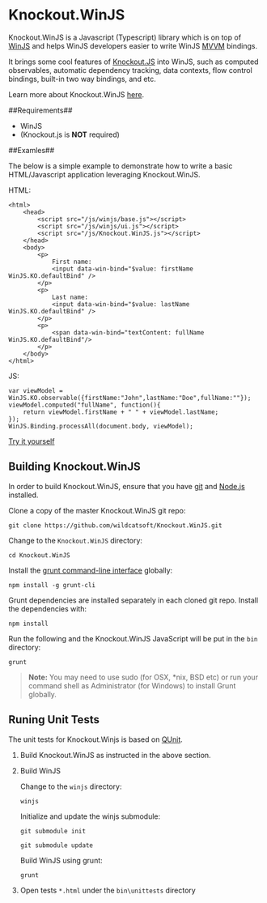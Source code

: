 Knockout.WinJS
==============

Knockout.WinJS is a Javascript (Typescript) library which is on top of [WinJS](http://try.buildwinjs.com) and helps WinJS developers easier to write WinJS [MVVM](http://en.wikipedia.org/wiki/Model_View_ViewModel) bindings.

It brings some cool features of [Knockout.JS](http://knockoutjs.com/documentation/introduction.html) into WinJS, such as computed observables, automatic dependency tracking, data contexts, flow control bindings, built-in two way bindings, and etc.

Learn more about Knockout.WinJS [here](https://github.com/wildcatsoft/Knockout.WinJS/wiki/Introduction).

##Requirements##
- WinJS
- (Knockout.js is **NOT** required)

##Examles##

The below is a simple example to demonstrate how to write a basic HTML/Javascript application leveraging Knockout.WinJS.

HTML:

	<html>
		<head>
			<script src="/js/winjs/base.js"></script>
			<script src="/js/winjs/ui.js"></script>
			<script src="/js/Knockout.WinJS.js"></script>
		</head>
		<body>
			<p>
				First name: 
				<input data-win-bind="$value: firstName WinJS.KO.defaultBind" />
			</p>
			<p>
				Last name: 
				<input data-win-bind="$value: lastName  WinJS.KO.defaultBind" />
			</p>
			<p>
				<span data-win-bind="textContent: fullName WinJS.KO.defaultBind"/>
			</p>
 		</body>
	</html>
JS:
	
	var viewModel = WinJS.KO.observable({firstName:"John",lastName:"Doe",fullName:""});
	viewModel.computed("fullName", function(){
    	return viewModel.firstName + " " + viewModel.lastName;
	});
	WinJS.Binding.processAll(document.body, viewModel);

[Try it yourself](http://jsfiddle.net/wildcatsoft/e33sxsa3/)

## Building Knockout.WinJS ##

In order to build Knockout.WinJS, ensure that you have [git](http://git-scm.com/downloads) and [Node.js](http://nodejs.org/download/) installed.

Clone a copy of the master Knockout.WinJS git repo:
```
git clone https://github.com/wildcatsoft/Knockout.WinJS.git
```

Change to the `Knockout.WinJS` directory:
```
cd Knockout.WinJS
```

Install the [grunt command-line interface](https://github.com/gruntjs/grunt-cli) globally:
```
npm install -g grunt-cli
```

Grunt dependencies are installed separately in each cloned git repo. Install the dependencies with:
```
npm install
```

Run the following and the Knockout.WinJS JavaScript will be put in the `bin` directory:
```
grunt
```

> **Note:** You may need to use sudo (for OSX, *nix, BSD etc) or run your command shell as Administrator (for Windows) to install Grunt globally.

## Runing Unit Tests ##
The unit tests for Knockout.Winjs is based on [QUnit](http://http://qunitjs.com/).

1. Build Knockout.WinJS as instructed in the above section.
2. Build WinJS

	Change to the `winjs` directory:
	```
	winjs
	```

	Initialize and update the winjs submodule:
	```
	git submodule init
	```
	```
	git submodule update
	```
	
	Build WinJS using grunt:
	```
	grunt
	```
3. Open tests `*.html` under the `bin\unittests` directory
